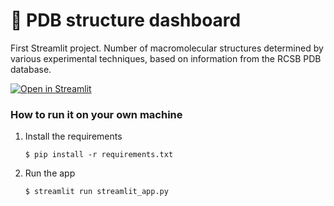 # :microscope: PDB structure dashboard

First Streamlit project.
Number of macromolecular structures determined by various experimental techniques, based on information from the RCSB PDB database.

[![Open in Streamlit](https://static.streamlit.io/badges/streamlit_badge_black_white.svg)](https://pdbstats.streamlit.app/)

### How to run it on your own machine

1. Install the requirements

   ```
   $ pip install -r requirements.txt
   ```

2. Run the app

   ```
   $ streamlit run streamlit_app.py
   ```
